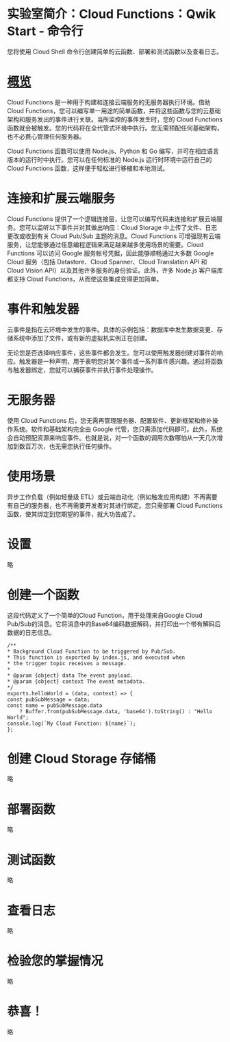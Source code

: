 # 实验室简介：Cloud Functions：Qwik Start - 命令行
您将使用 Cloud Shell 命令行创建简单的云函数、部署和测试函数以及查看日志。

# [概览](https://www.cloudskillsboost.google/course_sessions/5373525/labs/376205)
Cloud Functions 是一种用于构建和连接云端服务的无服务器执行环境。借助 Cloud Functions，您可以编写单一用途的简单函数，并将这些函数与您的云基础架构和服务发出的事件进行关联。当所监控的事件发生时，您的 Cloud Functions 函数就会被触发。您的代码将在全代管式环境中执行。您无需预配任何基础架构，也不必费心管理任何服务器。

Cloud Functions 函数可以使用 Node.js、Python 和 Go 编写，并可在相应语言版本的运行时中执行。您可以在任何标准的 Node.js 运行时环境中运行自己的 Cloud Functions 函数，这样便于轻松进行移植和本地测试。

# 连接和扩展云端服务
Cloud Functions 提供了一个逻辑连接层，让您可以编写代码来连接和扩展云端服务。您可以监听以下事件并对其做出响应：Cloud Storage 中上传了文件、日志更改或收到有关 Cloud Pub/Sub 主题的消息。Cloud Functions 可增强现有云端服务，让您能够通过任意编程逻辑来满足越来越多使用场景的需要。Cloud Functions 可以访问 Google 服务帐号凭据，因此能够顺畅通过大多数 Google Cloud 服务（包括 Datastore、Cloud Spanner、Cloud Translation API 和 Cloud Vision API）以及其他许多服务的身份验证。此外，许多 Node.js 客户端库都支持 Cloud Functions，从而使这些集成变得更加简单。

# 事件和触发器
云事件是指在云环境中发生的事件。具体的示例包括：数据库中发生数据变更、存储系统中添加了文件，或有新的虚拟机实例正在创建。

无论您是否选择响应事件，这些事件都会发生。您可以使用触发器创建对事件的响应。触发器是一种声明，用于表明您对某个事件或一系列事件感兴趣。通过将函数与触发器绑定，您就可以捕获事件并执行事件处理操作。

# 无服务器
使用 Cloud Functions 后，您无需再管理服务器、配置软件、更新框架和修补操作系统。软件和基础架构完全由 Google 代管，您只需添加代码即可。此外，系统会自动预配资源来响应事件。也就是说，对一个函数的调用次数哪怕从一天几次增加到数百万次，也无需您执行任何操作。

# 使用场景
异步工作负载（例如轻量级 ETL）或云端自动化（例如触发应用构建）不再需要有自己的服务器，也不再需要开发者对其进行绑定。您只需部署 Cloud Functions 函数，使其绑定到您期望的事件，就大功告成了。

# 设置
略

# 创建一个函数
这段代码定义了一个简单的Cloud Function，用于处理来自Google Cloud Pub/Sub的消息。它将消息中的Base64编码数据解码，并打印出一个带有解码后数据的日志信息。
```
/**
* Background Cloud Function to be triggered by Pub/Sub.
* This function is exported by index.js, and executed when
* the trigger topic receives a message.
*
* @param {object} data The event payload.
* @param {object} context The event metadata.
*/
exports.helloWorld = (data, context) => {
const pubSubMessage = data;
const name = pubSubMessage.data
    ? Buffer.from(pubSubMessage.data, 'base64').toString() : "Hello World";
console.log(`My Cloud Function: ${name}`);
};
```
# 创建 Cloud Storage 存储桶
略

# 部署函数
略

# 测试函数
略

# 查看日志
略

# 检验您的掌握情况
略

# 恭喜！
略
